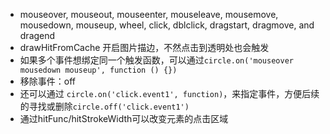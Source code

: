 - mouseover, mouseout, mouseenter, mouseleave, mousemove, mousedown, mouseup, wheel, click, dblclick, dragstart, dragmove, and dragend
- drawHitFromCache 开启图片描边，不然点击到透明处也会触发
- 如果多个事件想绑定同一个触发函数，可以通过`circle.on('mouseover mousedown mouseup', function () {})`
- 移除事件：off
- 还可以通过 `circle.on('click.event1', function)`，来指定事件，方便后续的寻找或删除`circle.off('click.event1')`
- 通过hitFunc/hitStrokeWidth可以改变元素的点击区域
